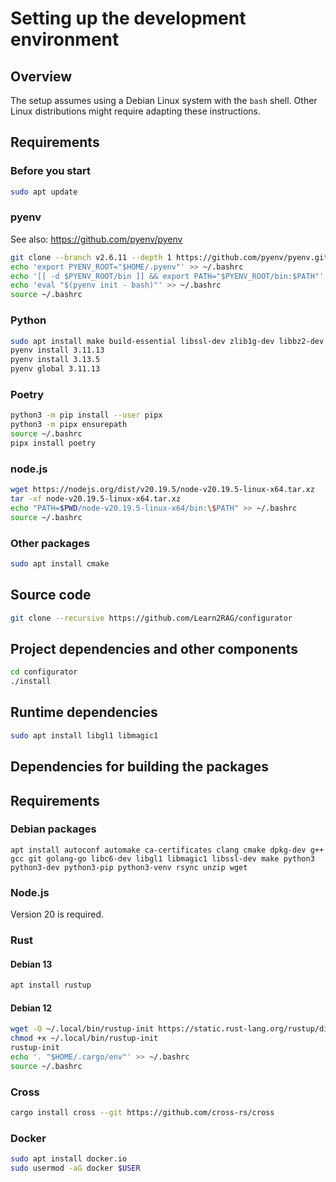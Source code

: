 # Setting up the development environment
## Overview
The setup assumes using a Debian Linux system with the `bash` shell.
Other Linux distributions might require adapting these instructions.
## Requirements
### Before you start
```sh
sudo apt update
```

### pyenv
See also: https://github.com/pyenv/pyenv

```sh
git clone --branch v2.6.11 --depth 1 https://github.com/pyenv/pyenv.git ~/.pyenv
echo 'export PYENV_ROOT="$HOME/.pyenv"' >> ~/.bashrc
echo '[[ -d $PYENV_ROOT/bin ]] && export PATH="$PYENV_ROOT/bin:$PATH"' >> ~/.bashrc
echo 'eval "$(pyenv init - bash)"' >> ~/.bashrc
source ~/.bashrc
```

### Python
```sh
sudo apt install make build-essential libssl-dev zlib1g-dev libbz2-dev libreadline-dev libsqlite3-dev curl git libncursesw5-dev xz-utils tk-dev libxml2-dev libxmlsec1-dev libffi-dev liblzma-dev libzstd-dev
pyenv install 3.11.13
pyenv install 3.13.5
pyenv global 3.11.13
```

### Poetry
```sh
python3 -m pip install --user pipx
python3 -m pipx ensurepath
source ~/.bashrc
pipx install poetry
```

### node.js
```sh
wget https://nodejs.org/dist/v20.19.5/node-v20.19.5-linux-x64.tar.xz
tar -xf node-v20.19.5-linux-x64.tar.xz
echo "PATH=$PWD/node-v20.19.5-linux-x64/bin:\$PATH" >> ~/.bashrc
source ~/.bashrc
```

### Other packages
```sh
sudo apt install cmake
```

## Source code
```sh
git clone --recursive https://github.com/Learn2RAG/configurator
```

## Project dependencies and other components
```sh
cd configurator
./install
```

## Runtime dependencies
```sh
sudo apt install libgl1 libmagic1
```

## Dependencies for building the packages
## Requirements
### Debian packages
`apt install autoconf automake ca-certificates clang cmake dpkg-dev g++ gcc git golang-go libc6-dev libgl1 libmagic1 libssl-dev make python3 python3-dev python3-pip python3-venv rsync unzip wget`
### Node.js
Version 20 is required.
### Rust
#### Debian 13
```sh
apt install rustup
```
#### Debian 12
```sh
wget -O ~/.local/bin/rustup-init https://static.rust-lang.org/rustup/dist/x86_64-unknown-linux-gnu/rustup-init
chmod +x ~/.local/bin/rustup-init
rustup-init
echo '. "$HOME/.cargo/env"' >> ~/.bashrc
source ~/.bashrc
```

### Cross
```sh
cargo install cross --git https://github.com/cross-rs/cross
```

### Docker
```sh
sudo apt install docker.io
sudo usermod -aG docker $USER
```
